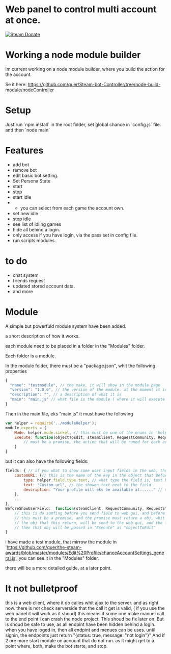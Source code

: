 # Web panel to control multi account at once.
[![Steam Donate][steam-img]][steam-url]

# Working a node module builder
Im current working on a node module builder, where you build the action for the account. 

Se it here:
https://github.com/quer/Steam-bot-Controller/tree/node-build-module/nodeController

# Setup
Just run ´npm install´ in the root folder,
set global chance in  ´config.js´ file.
and then ´node main´ 

# Features
 * add bot
 * remove bot
 * edit basic bot setting.
 * Set Persona State 
 * start
 * stop
 * start idle
 * * you can select from each game the account own. 
 * set new idle
 * stop idle
 * see list of idling games
 * hide all behind a login.
 * only access if you have login, via the pass set in config file. 
 * run scripts modules.

# to do
 * chat system
 * friends request
 * updated stored account data.
 * and more

# Module

A simple but powerfuld module system have been added.

a short description of how it works.

each module need to be placed in a folder in the "Modules" folder.

Each folder is a module. 

In the module folder, there must be a "package.json", whit the following properties
```js
{
  "name": "testmodule", // the make, it will show in the module page
  "version": "1.0.0", // the version of the module. at the moment it is not used, but shoud be at a later date
  "description": "", // a description of what it is
  "main": "main.js" // what file is the module ( where it will execute the module )
}
```
Then in the main file, eks "main.js" 
it must have the following
```js
var helper = require('../moduleHelper');
module.exports = {
    Mode: helper.mode.sinkel, // this must be one of the enums in 'helper.mode' it defindes how it will be showen. if only for one account a the time or more.
    Execute: function(objectToEdit, steamClient, RequestCommunity, RequestStore, SessionID, options){
        // must be a promise, the action that will be runed for each account
    }
}
```
but it can also have the following fields:
```js
fields: { // if you what to show some user input fields in the web, then defined them here.
    customURL: {// this is the name of the key in the object that BeforeShowUserField returns, where the value will be stored
        type: helper.field.type.text, // what type the field is, text box or that
        text: "Custom url", // the showen text next to the field
        description: "Your profile will eks be available at......" // not mandatory, but if set, it will be showen under the field
    },
    ...
},
BeforeShowUserField:  function(steamClient, RequestCommunity, RequestStore, SessionID, options){
    // this is do somfing before you send field to web gui, and before Execute
    // this must be a promise, and the promise must return a obj, whit the thing that each account shoud have in the Execute.
    // the obj that this return, will be send to the web gui, and the field, will set the value to the keys, of this obj.
    // then that obj will be passed in "Execute" as "objectToEdit"
}
```
i have made a test module, that mirrow the module in 'https://github.com/quer/the-steam-awards/blob/master/modules/Edit%20Profile/chanceAccountSettings_general.js', you can see it in the "Modules" folder.

there will be a more detailed guide, at a later point. 

# It not bulletproof
this is a web client, where it do calles whit ajax to the server. and as right now. there is not check serverside that the call it get is valid, ( if you use the web panel it will work as it shoud) this means if some one make manuel call to the end point i can crash the node project. This shoud be fix later on. 
But is shoud be safe to use, as all endpint have been hidden behind a login. when you have loged in, then all endpint and menues can be uses. until signin, the endpoints just return "{status: true, message: "not login"}"
And if 2 ore more start module on account that do not run. as it might get to a point where, both, make the bot starte, and stop.


[steam-img]:  https://img.shields.io/badge/donate-Steam-lightgrey.svg?style=flat-square
[steam-url]:  https://steamcommunity.com/tradeoffer/new/?partner=29967844&token=ipZz21tf
